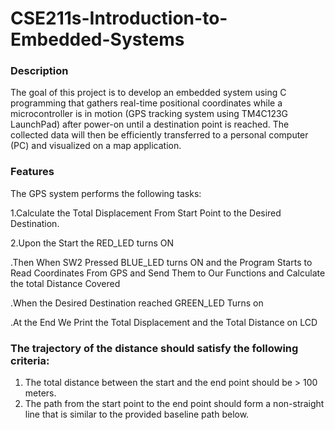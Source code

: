 # CSE211s-Introduction-to-Embedded-Systems
### Description
The goal of this project is to develop an embedded system using C programming that 
gathers real-time positional coordinates while a microcontroller is in motion (GPS tracking 
system using TM4C123G LaunchPad) after power-on until a destination point is reached. 
The collected data will then be efficiently transferred to a personal computer (PC) and 
visualized on a map application.
### Features
The GPS system performs the following tasks:  

 1.Calculate the Total Displacement From Start Point to the Desired Destination.  
 
 2.Upon the Start the RED_LED turns ON  
 
  .Then When SW2 Pressed BLUE_LED turns ON and the Program Starts to Read Coordinates From GPS and Send Them to Our Functions and Calculate the total Distance Covered  
  
  .When the Desired Destination reached GREEN_LED Turns on  
  
  .At the End We Print the Total Displacement and the Total Distance on LCD  
  
### The trajectory of the distance should satisfy the following criteria:  
 1. The total distance between the start and the end point should be > 100 meters.
 2.  The path from the start point to the end point should form a non-straight line that is similar to the provided baseline path below. 
 
